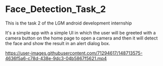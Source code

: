 # Face_Detection_Task_2
This is the task 2 of the LGM android development internship

It's a simple app with a simple UI in which the user will be greeted with a camera button on the home page to open a camera and then it will detect the face and show the result in an alert dialog box.

https://user-images.githubusercontent.com/71294617/148713575-4636f5a6-c78d-438e-9dc3-04b5867f5621.mp4

